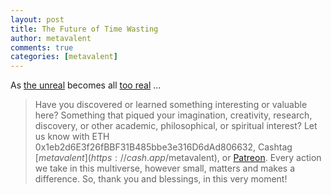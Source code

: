 ```yaml
---
layout: post
title: The Future of Time Wasting
author: metavalent
comments: true
categories: [metavalent]
---
```


As [the unreal](https://youtube.com/shorts/VLPk8-v95sU) becomes all [too real](https://youtube.com/shorts/VLPk8-v95sU) ...

> Have you discovered or learned something interesting or valuable here? Something that piqued your imagination, creativity, research, discovery, or other academic, philosophical, or spiritual interest? Let us know with ETH 0x1eb2d6E3f26fBBF31B485bbe3e316D6dAd806632, Cashtag [$metavalent](https://cash.app/$metavalent), or [Patreon](https://patreon.com/metavalent). Every action we take in this multiverse, however small, matters and makes a difference. So, thank you and blessings, in this very moment!

